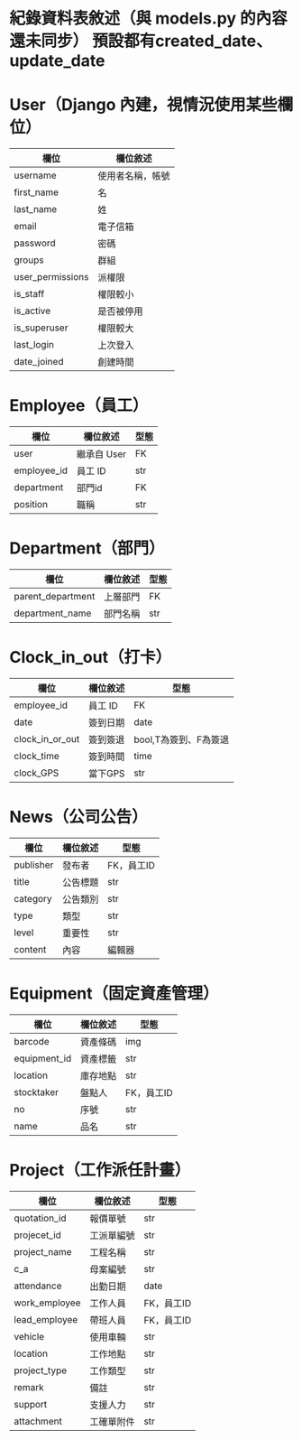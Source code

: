 紀錄資料表敘述（與 models.py 的內容還未同步）
預設都有created_date、update_date
=========

# User（Django 內建，視情況使用某些欄位）
| 欄位         | 欄位敘述        |
|--------------|----------------|
| username     | 使用者名稱，帳號      |
| first_name   | 名   |
| last_name    | 姓   |
| email        | 電子信箱 |
| password     | 密碼 |
| groups       | 群組 |
| user_permissions  | 派權限 |
| is_staff     | 權限較小 |
| is_active    | 是否被停用 |
| is_superuser | 權限較大 |
| last_login   | 上次登入 |
| date_joined  | 創建時間 |


# Employee（員工）
| 欄位         | 欄位敘述        | 型態 |
|--------------|----------------| ---------------- |
| user         | 繼承自 User     | FK
| employee_id | 員工 ID | str
| department   | 部門id | FK
| position     | 職稱 | str

# Department（部門）
| 欄位         | 欄位敘述        | 型態 |
|--------------|----------------| ---------------- |
| parent_department| 上層部門| FK |
| department_name | 部門名稱 |  str |


# Clock_in_out（打卡）
| 欄位         | 欄位敘述        | 型態 |
|--------------|----------------|----------------|
| employee_id  | 員工 ID  | FK |
| date | 簽到日期 | date |
| clock_in_or_out | 簽到簽退 | bool,T為簽到、F為簽退 |
| clock_time | 簽到時間 | time |
| clock_GPS | 當下GPS |  str | 

# News（公司公告）
| 欄位         | 欄位敘述        | 型態 |
|--------------|----------------| ---------------- |
| publisher    | 發布者     | FK，員工ID |
| title        | 公告標題   | str |
| category     | 公告類別   | str |
| type         | 類型      | str |
| level        | 重要性    | str |
| content      | 內容      | 編輯器 |

# Equipment（固定資產管理）
| 欄位         | 欄位敘述        | 型態 |
|--------------|----------------| ---------------- |
| barcode      | 資產條碼     | img |
| equipment_id | 資產標籤     | str |
| location     | 庫存地點     | str |
| stocktaker   | 盤點人       | FK，員工ID |
| no           | 序號         | str |
| name         | 品名         | str |

# Project（工作派任計畫）
| 欄位         | 欄位敘述        | 型態 |
|--------------|----------------| ---------------- |
| quotation_id | 報價單號     | str |
| projecet_id  | 工派單編號   | str |
| project_name | 工程名稱     | str |
| c_a          | 母案編號     | str |
| attendance   | 出勤日期     | date |
| work_employee| 工作人員     | FK，員工ID |
| lead_employee| 帶班人員     | FK，員工ID |
| vehicle      | 使用車輛     | str |
| location     | 工作地點     | str |
| project_type | 工作類型     | str |
| remark       | 備註         | str |
| support      | 支援人力     | str |
| attachment   | 工確單附件   | str |

